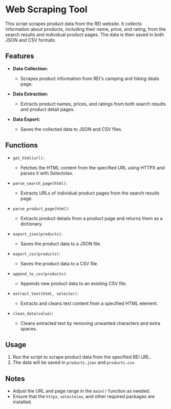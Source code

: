 # Web Scraping Tool

This script scrapes product data from the REI website. It collects information about products, including their name, price, and rating, from the search results and individual product pages. The data is then saved in both JSON and CSV formats.

## Features

- **Data Collection:**
  - Scrapes product information from REI's camping and hiking deals page.

- **Data Extraction:**
  - Extracts product names, prices, and ratings from both search results and product detail pages.

- **Data Export:**
  - Saves the collected data to JSON and CSV files.

## Functions

- `get_html(url)`: 
  - Fetches the HTML content from the specified URL using HTTPX and parses it with Selectolax.

- `parse_search_page(html)`: 
  - Extracts URLs of individual product pages from the search results page.

- `parse_product_page(html)`: 
  - Extracts product details from a product page and returns them as a dictionary.

- `export_json(products)`: 
  - Saves the product data to a JSON file.

- `export_csv(products)`: 
  - Saves the product data to a CSV file.

- `append_to_csv(products)`: 
  - Appends new product data to an existing CSV file.

- `extract_text(html, selector)`: 
  - Extracts and cleans text content from a specified HTML element.

- `clean_data(value)`: 
  - Cleans extracted text by removing unwanted characters and extra spaces.

## Usage

1. Run the script to scrape product data from the specified REI URL.
2. The data will be saved in `products.json` and `products.csv`.

## Notes

- Adjust the URL and page range in the `main()` function as needed.
- Ensure that the `httpx`, `selectolax`, and other required packages are installed.